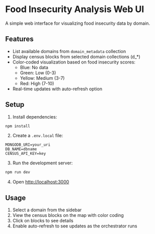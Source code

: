 # Food Insecurity Analysis Web UI

A simple web interface for visualizing food insecurity data by domain.

## Features

- List available domains from `domain_metadata` collection
- Display census blocks from selected domain collections (d_*)
- Color-coded visualization based on food insecurity scores:
  - Blue: No data
  - Green: Low (0-3)
  - Yellow: Medium (3-7)
  - Red: High (7-10)
- Real-time updates with auto-refresh option

## Setup

1. Install dependencies:
```bash
npm install
```

2. Create a `.env.local` file:
```
MONGODB_URI=your_uri
DB_NAME=dbname
CENSUS_API_KEY=key
```

3. Run the development server:
```bash
npm run dev
```

4. Open [http://localhost:3000](http://localhost:3000)

## Usage

1. Select a domain from the sidebar
2. View the census blocks on the map with color coding
3. Click on blocks to see details
4. Enable auto-refresh to see updates as the orchestrator runs 